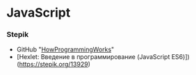# JavaScript

### Stepik
+ GitHub "[HowProgrammingWorks](https://github.com/HowProgrammingWorks)"
+ [Hexlet: Введение в программирование (JavaScript ES6)])(https://stepik.org/13929)